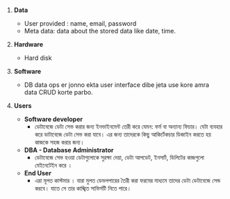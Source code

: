 1. **Data**
	-  User provided : name, email, password
	- Meta data: data about the stored data like date, time.


2. **Hardware**
	- Hard disk

3. **Software**
	- DB data ops er jonno ekta user interface dibe jeta use kore amra data CRUD korte parbo.


4. **Users**
	- **Software developer**
		- ডেটাবেজে ডেটা সেভ করার জন্য ইনভাইনমেন্ট তেরী করে যেমন: ফর্ম বা অন্যান্য ফিচার। যেটা ব্যবহার করে ডাটাবেজে ডেটা সেভ করা যাবে। এর জন্য তাদেরকে কিছু আকির্টেকচার ডিজাইন করতে হয় কাজকে সহজ করার জন্য। 
	- **DBA - Database Administrator**
		- ডেটাবেজে সেভ হওয়া ডেটাগুলোকে সুরক্ষা দেয়া, ডেটা আপডেট, ইনসার্ট, ডিলিটের কাজগুলো মেইনেটেইন করে ।
	- **End User**
		- এরা মূলত কাস্টমার । যারা মুলত ডেভলপারের তৈরী করা ফরমের মাধ্যমে তাদের ডেটা ডেটাবেজে সেন্ড করবে। যাতে সে তার কাঙ্খিত সাভির্সটি নিতে পারে। 


